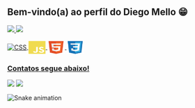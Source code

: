 ## Bem-vindo(a) ao perfil do Diego Mello 😁

 <div>
   <a href="https://github.com/MelloDiego">
   <img height="180em" src="https://github-readme-stats.vercel.app/api?username=MelloDiego&show_icons=true&theme=tokyonight&include_all_commits=true&count_private=true"/>
   <img height="180em" src="https://github-readme-stats.vercel.app/api/top-langs/?username=MelloDiego&layout=compact&langs_count=6&theme=tokyonight"/>

</div>
<div style="display: inline_block"><br>
  <img align="center" alt="CSS" height="30" width="40" src="https://cdn.jsdelivr.net/gh/devicons/devicon/icons/python/python-original-wordmark.svg" />
  <img align="center" alt="Js" height="30" width="40" src="https://raw.githubusercontent.com/devicons/devicon/master/icons/javascript/javascript-plain.svg">
  <img align="center" alt="HTML" height="30" width="40" src="https://raw.githubusercontent.com/devicons/devicon/master/icons/html5/html5-original.svg">
  <img align="center" alt="CSS" height="30" width="40" src="https://raw.githubusercontent.com/devicons/devicon/master/icons/css3/css3-original.svg">
  
          
 
 <br>
 
  ### Contatos segue abaixo!
 
<div> 

  <a href ="mailto:diegomello.dev@gmail.com"><img src="https://img.shields.io/badge/-Gmail-%23333?style=for-the-badge&logo=gmail&logoColor=white" target="_blank"></a>
  <a href="https://www.linkedin.com/in/diego-francisco-gon%C3%A7alves-de-mello-899594ba/" target="_blank"><img src="https://img.shields.io/badge/-LinkedIn-%230077B5?style=for-the-badge&logo=linkedin&logoColor=white" target="_blank"></a> 
 
  ![Snake animation](https://github.com/MelloDiego/MelloDiego/blob/output/github-contribution-grid-snake.svg)

</div>
